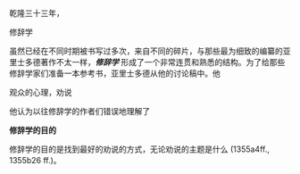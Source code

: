 乾隆三十三年，



修辞学



虽然已经在不同时期被书写过多次，来自不同的碎片，与那些最为细致的编纂的亚里士多德著作不太一样，***修辞学*** 形成了一个非常连贯和熟悉的结构。为了给那些修辞学家们准备一本参考书，亚里士多德从他的讨论稿中。他

观众的心理，劝说

他认为以往修辞学的作者们错误地理解了



**修辞学的目的**

修辞学的目的是找到最好的劝说的方式，无论劝说的主题是什么 (1355a4ff., 1355b26 ff.)。

